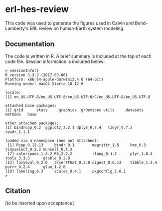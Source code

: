 # erl-hes-review
This code was used to generate the figures used in Calvin and Bond-Lamberty's ERL review on human-Earth system modeling.

## Documentation
The code is written in R. A brief summary is included at the top of each code file. Session information is included below:

```
> sessionInfo()
R version 3.3.3 (2017-03-06)
Platform: x86_64-apple-darwin13.4.0 (64-bit)
Running under: macOS Sierra 10.12.6

locale:
[1] en_US.UTF-8/en_US.UTF-8/en_US.UTF-8/C/en_US.UTF-8/en_US.UTF-8

attached base packages:
[1] grid      stats     graphics  grDevices utils     datasets  methods   base     

other attached packages:
[1] bindrcpp_0.2  ggplot2_2.2.1 dplyr_0.7.4   tidyr_0.7.2   readr_1.1.1  

loaded via a namespace (and not attached):
 [1] Rcpp_0.12.13     bindr_0.1        magrittr_1.5     hms_0.3          tidyselect_0.2.2 munsell_0.4.3   
 [7] colorspace_1.3-2 R6_2.2.2         rlang_0.1.2      plyr_1.8.4       tools_3.3.3      gtable_0.2.0    
[13] lazyeval_0.2.0   assertthat_0.2.0 digest_0.6.13    tibble_1.3.4     purrr_0.2.4      glue_1.2.0      
[19] labeling_0.3     scales_0.4.1     pkgconfig_2.0.1 
> 
```


## Citation
[to be inserted upon acceptance]
